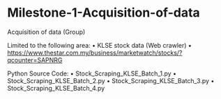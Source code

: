 # Milestone-1-Acquisition-of-data

Acquisition of data (Group)

Limited to the following area: 
•	KLSE stock data (Web crawler)
•	https://www.thestar.com.my/business/marketwatch/stocks/?qcounter=SAPNRG

Python Source Code:
•	Stock_Scraping_KLSE_Batch_1.py
•	Stock_Scraping_KLSE_Batch_2.py
•	Stock_Scraping_KLSE_Batch_3.py
•	Stock_Scraping_KLSE_Batch_4.py

